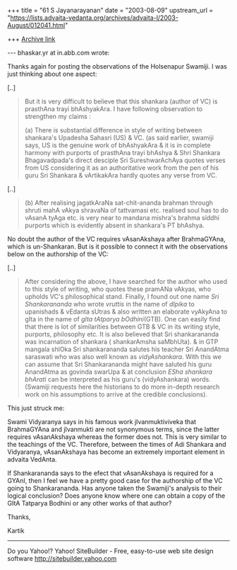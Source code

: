 +++
title = "61 S Jayanarayanan"
date = "2003-08-09"
upstream_url = "https://lists.advaita-vedanta.org/archives/advaita-l/2003-August/012041.html"

+++
[Archive link](https://lists.advaita-vedanta.org/archives/advaita-l/2003-August/012041.html)

--- bhaskar.yr at in.abb.com wrote:

Thanks again for posting the observations of the Holsenapur Swamiji. I
was just thinking about one aspect:

[..]

> But it is very difficult to believe that this shankara (author of VC)
> is
> prasthAna trayi bhAshyakAra.  I have following observation to
> strengthen my
> claims :
> 
> (a)   There is substantial  difference in style of writing between
> shankara's Upadesha Sahasri (US) &  VC.  (as said earlier, swamiji
> says, US
> is the genuine work of bhAshyakAra & it is in complete harmony with
> purports of prasthAna trayi bhAshya & Shri Shankara Bhagavadpada's
> direct
> desciple Sri SureshwarAchAya quotes verses from US considering it as
> an
> authoritative work from the pen of his guru Sri Shankara &
> vArtikakAra
> hardly quotes any verse from VC.
> 

[..]

> (b)  After realising jagatkAraNa sat-chit-ananda brahman through
> shruti
> mahA vAkya shravaNa of tattvamasi etc. realised soul has to do vAsanA
> tyAga
> etc. is very near to mandana mishra's brahma siddhi purports which is
> evidently absent in shankara's PT bhAshya.
> 

No doubt the author of the VC requires vAsanAkshaya after BrahmaGYAna,
which is un-Shankaran. But is it possible to connect it with the
observations below on the authorship of the VC:

[..]

> After considering the above, I have searched for the author who used
> to
> this style of writing, who quotes these pramANa vAkyas, who upholds
> VC's
> philosophical stand.  Finally, I found out one name *Sri
> Shankarananda* who
> wrote *vruttis* in the name of  *dIpika* to upanishads & vEdanta
> sUtras &
> also written an elaborate vyAkyAna to gIta in the name of *gIta
> tAtparya
> bOdhini*(GTB).  One can easily find that there is lot of similarities
> between GTB & VC in its writing  style, purports, philosophy etc.  It
> is
> also believed that Sri shankarananda was incarnation of shankara (
> shankarAmsha saMbhUta).  & in GTP mangala shlOka Sri shankarananda
> salutes
> his teacher Sri AnandAtma saraswati who was also well known as
> *vidyAshankara*.  With this we can assume that Sri Shankarananda
> might have
> saluted his guru AnandAtma as govinda swarUpa & at conclusion *ESha
> shankara bhArati* can be interpreted as his guru's (vidyAshankara)
> words.
> (Swamiji requests here the historians to do more in-depth research
> work on
> his assumptions to arrive at the credible conclusions).

This just struck me:

Swami Vidyaranya says in his famous work jIvanmuktiviveka that
BrahmaGYAna and jIvanmukti are not synonymous terms, since the latter
requires vAsanAkshaya whereas the former does not. This is very similar
to the teachings of the VC. Therefore, between the times of Adi
Shankara and Vidyaranya, vAsanAkshaya has become an extremely important
element in advaita VedAnta. 

If Shankarananda says to the efect that vAsanAkshaya is required for a
GYAnI, then I feel we have a pretty good case for the authorship of the
VC going to Shankarananda. Has anyone taken the Swamiji's analysis to
their logical conclusion? Does anyone know where one can obtain a copy
of the GItA Tatparya Bodhini or any other works of that author?

Thanks,

Kartik

__________________________________
Do you Yahoo!?
Yahoo! SiteBuilder - Free, easy-to-use web site design software
http://sitebuilder.yahoo.com

